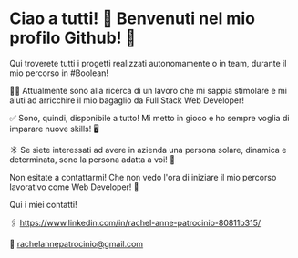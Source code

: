 

# Ciao a tutti! 👋 Benvenuti nel mio profilo Github! 🥰

Qui troverete tutti i progetti realizzati autonomamente o in team, durante il mio percorso in #Boolean!

🙋‍♀️ Attualmente sono alla ricerca di un lavoro che mi sappia stimolare e mi aiuti ad arricchire il mio bagaglio da Full Stack Web Developer! 

✅ Sono, quindi, disponibile a tutto! Mi metto in gioco e ho sempre voglia di imparare nuove skills! 🖥

☀ Se siete interessati ad avere in azienda una persona solare, dinamica e determinata, sono la persona adatta a voi! 🤗   





Non esitate a contattarmi! Che non vedo l'ora di iniziare il mio percorso lavorativo come Web Developer! 🚀

Qui i miei contatti! 


🖇 https://www.linkedin.com/in/rachel-anne-patrocinio-80811b315/ 

📩 rachelannepatrocinio@gmail.com

<!--
**rachelpatrocinio/rachelpatrocinio** is a ✨ _special_ ✨ repository because its `README.md` (this file) appears on your GitHub profile.

Here are some ideas to get you started:

- 🔭 I’m currently working on ...
- 🌱 I’m currently learning ...
- 👯 I’m looking to collaborate on ...
- 🤔 I’m looking for help with ...
- 💬 Ask me about ...
- 📫 How to reach me: ...
- 😄 Pronouns: ...
- ⚡ Fun fact: ...
-->
